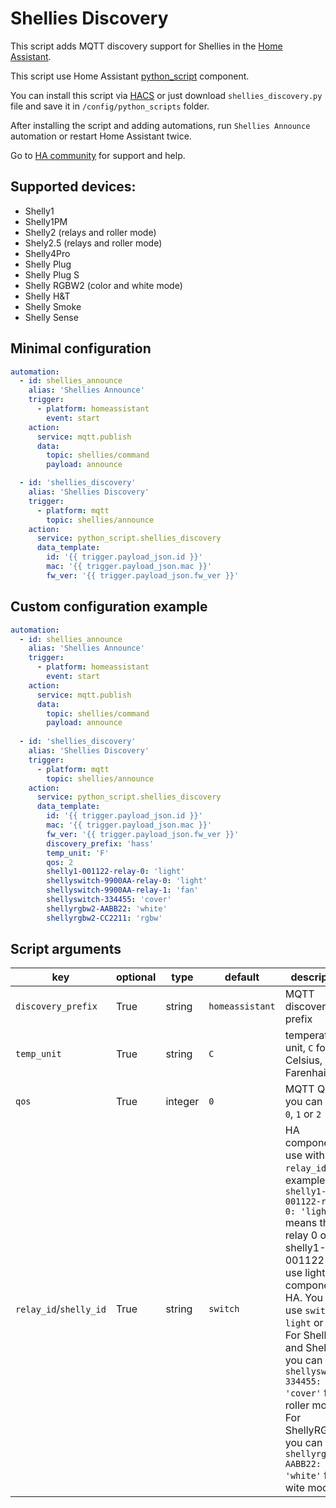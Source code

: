 # Shellies Discovery

This script adds MQTT discovery support for Shellies in the [Home Assistant](https://home-assistant.io/).

This script use Home Assistant [python_script](https://www.home-assistant.io/components/python_script/) component.

You can install this script via [HACS](https://custom-components.github.io/hacs/) or just download `shellies_discovery.py` file and save it in `/config/python_scripts` folder.

After installing the script and adding automations, run `Shellies Announce` automation or restart Home Assistant twice.

Go to [HA community](https://community.home-assistant.io/t/shellies-discovery-script/94048) for support and help.

## Supported devices:
- Shelly1
- Shelly1PM
- Shelly2 (relays and roller mode)
- Shely2.5 (relays and roller mode)
- Shelly4Pro
- Shelly Plug
- Shelly Plug S
- Shelly RGBW2 (color and white mode)
- Shelly H&T
- Shelly Smoke
- Shelly Sense

## Minimal configuration
```yaml
automation:
  - id: shellies_announce
    alias: 'Shellies Announce'
    trigger:
      - platform: homeassistant
        event: start
    action:
      service: mqtt.publish
      data:
        topic: shellies/command
        payload: announce

  - id: 'shellies_discovery'
    alias: 'Shellies Discovery'
    trigger:
      - platform: mqtt
        topic: shellies/announce
    action:
      service: python_script.shellies_discovery
      data_template:
        id: '{{ trigger.payload_json.id }}'
        mac: '{{ trigger.payload_json.mac }}'
        fw_ver: '{{ trigger.payload_json.fw_ver }}'
```
## Custom configuration example
```yaml
automation:
  - id: shellies_announce
    alias: 'Shellies Announce'
    trigger:
      - platform: homeassistant
        event: start
    action:
      service: mqtt.publish
      data:
        topic: shellies/command
        payload: announce
        
  - id: 'shellies_discovery'
    alias: 'Shellies Discovery'
    trigger:
      - platform: mqtt
        topic: shellies/announce
    action:
      service: python_script.shellies_discovery
      data_template:
        id: '{{ trigger.payload_json.id }}'
        mac: '{{ trigger.payload_json.mac }}'
        fw_ver: '{{ trigger.payload_json.fw_ver }}'
        discovery_prefix: 'hass'
        temp_unit: 'F'
        qos: 2
        shelly1-001122-relay-0: 'light'
        shellyswitch-9900AA-relay-0: 'light'
        shellyswitch-9900AA-relay-1: 'fan'
        shellyswitch-334455: 'cover'
        shellyrgbw2-AABB22: 'white'
        shellyrgbw2-CC2211: 'rgbw'
```
## Script arguments
key | optional | type | default | description
-- | -- | -- | -- | --
`discovery_prefix` | True | string | `homeassistant` | MQTT discovery prefix
`temp_unit` | True | string | `C` | temperature unit, `C` for Celsius, `F` for Farenhait
`qos` | True | integer | `0` | MQTT QoS, you can use `0`, `1` or `2`
`relay_id`/`shelly_id` | True | string | `switch` | HA component to use with `relay_id`, for example: `shelly1-001122-relay-0: 'light'` means that relay 0 of shelly1-001122 will use light component in HA. You can use `switch`, `light` or `fan`. For Shelly2 and Shelly2.5 you can use `shellyswitch-334455: 'cover'` for roller mode. For ShellyRGBW2 you can use `shellyrgbw2-AABB22: 'white'` for wite mode.
